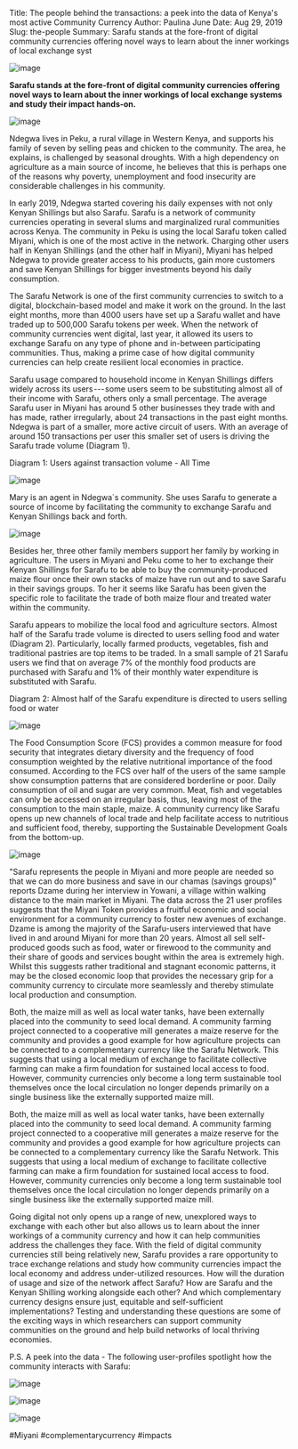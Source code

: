 Title: The people behind the transactions: a peek into the data of Kenya's most active Community Currency
Author: Paulina June
Date: Aug 29, 2019
Slug: the-people
Summary: Sarafu stands at the fore-front of digital community currencies
offering novel ways to learn about the inner workings of local
exchange syst

![image](images/blog/the-people1.webp)

**Sarafu stands at the fore-front of digital community currencies
offering novel ways to learn about the inner workings of local exchange
systems and study their impact hands-on.**

![image](images/blog/the-people42.webp)

Ndegwa lives in Peku, a rural village in Western Kenya, and supports his
family of seven by selling peas and chicken to the community. The area,
he explains, is challenged by seasonal droughts. With a high dependency
on agriculture as a main source of income, he believes that this is
perhaps one of the reasons why poverty, unemployment and food insecurity
are considerable challenges in his community.

In early 2019, Ndegwa started covering his daily expenses with not only
Kenyan Shillings but also Sarafu. Sarafu is a network of community
currencies operating in several slums and marginalized rural communities
across Kenya. The community in Peku is using the local Sarafu token
called Miyani, which is one of the most active in the network. Charging
other users half in Kenyan Shillings (and the other half in Miyani),
Miyani has helped Ndegwa to provide greater access to his products, gain
more customers and save Kenyan Shillings for bigger investments beyond
his daily consumption.

The Sarafu Network is one of the first community currencies to switch to
a digital, blockchain-based model and make it work on the ground. In the
last eight months, more than 4000 users have set up a Sarafu wallet and
have traded up to 500,000 Sarafu tokens per week. When the network of
community currencies went digital, last year, it allowed its users to
exchange Sarafu on any type of phone and in-between participating
communities. Thus, making a prime case of how digital community
currencies can help create resilient local economies in practice.

Sarafu usage compared to household income in Kenyan Shillings differs
widely across its users --- some users seem to be substituting almost
all of their income with Sarafu, others only a small percentage. The
average Sarafu user in Miyani has around 5 other businesses they trade
with and has made, rather irregularly, about 24 transactions in the past
eight months. Ndegwa is part of a smaller, more active circuit of users.
With an average of around 150 transactions per user this smaller set of
users is driving the Sarafu trade volume (Diagram 1).

Diagram 1: Users against transaction volume - All Time

![image](images/blog/the-people77.webp)

Mary is an agent in Ndegwa´s community. She uses Sarafu to generate a
source of income by facilitating the community to exchange Sarafu and
Kenyan Shillings back and forth.

![image](images/blog/the-people97.webp)

Besides her, three other family members support her family by working in
agriculture. The users in Miyani and Peku come to her to exchange their
Kenyan Shillings for Sarafu to be able to buy the community-produced
maize flour once their own stacks of maize have run out and to save
Sarafu in their savings groups. To her it seems like Sarafu has been
given the specific role to facilitate the trade of both maize flour and
treated water within the community.

Sarafu appears to mobilize the local food and agriculture sectors.
Almost half of the Sarafu trade volume is directed to users selling food
and water (Diagram 2). Particularly, locally farmed products,
vegetables, fish and traditional pastries are top items to be traded. In
a small sample of 21 Sarafu users we find that on average 7% of the
monthly food products are purchased with Sarafu and 1% of their monthly
water expenditure is substituted with Sarafu.

Diagram 2: Almost half of the Sarafu expenditure is directed to users
selling food or water

![image](images/blog/the-people126.webp)

The Food Consumption Score (FCS) provides a common measure for food
security that integrates dietary diversity and the frequency of food
consumption weighted by the relative nutritional importance of the food
consumed. According to the FCS over half of the users of the same sample
show consumption patterns that are considered borderline or poor. Daily
consumption of oil and sugar are very common. Meat, fish and vegetables
can only be accessed on an irregular basis, thus, leaving most of the
consumption to the main staple, maize. A community currency like Sarafu
opens up new channels of local trade and help facilitate access to
nutritious and sufficient food, thereby, supporting the Sustainable
Development Goals from the bottom-up.

![image](images/blog/the-people146.webp)

"Sarafu represents the people in Miyani and more people are needed so
that we can do more business and save in our chamas (savings groups)"
reports Dzame during her interview in Yowani, a village within walking
distance to the main market in Miyani. The data across the 21 user
profiles suggests that the Miyani Token provides a fruitful economic and
social environment for a community currency to foster new avenues of
exchange. Dzame is among the majority of the Sarafu-users interviewed
that have lived in and around Miyani for more than 20 years. Almost all
sell self-produced goods such as food, water or firewood to the
community and their share of goods and services bought within the area
is extremely high. Whilst this suggests rather traditional and stagnant
economic patterns, it may be the closed economic loop that provides the
necessary grip for a community currency to circulate more seamlessly and
thereby stimulate local production and consumption.

Both, the maize mill as well as local water tanks, have been externally
placed into the community to seed local demand. A community farming
project connected to a cooperative mill generates a maize reserve for
the community and provides a good example for how agriculture projects
can be connected to a complementary currency like the Sarafu Network.
This suggests that using a local medium of exchange to facilitate
collective farming can make a firm foundation for sustained local access
to food. However, community currencies only become a long term
sustainable tool themselves once the local circulation no longer depends
primarily on a single business like the externally supported maize mill.

Both, the maize mill as well as local water tanks, have been externally
placed into the community to seed local demand. A community farming
project connected to a cooperative mill generates a maize reserve for
the community and provides a good example for how agriculture projects
can be connected to a complementary currency like the Sarafu Network.
This suggests that using a local medium of exchange to facilitate
collective farming can make a firm foundation for sustained local access
to food. However, community currencies only become a long term
sustainable tool themselves once the local circulation no longer depends
primarily on a single business like the externally supported maize mill.

Going digital not only opens up a range of new, unexplored ways to
exchange with each other but also allows us to learn about the inner
workings of a community currency and how it can help communities address
the challenges they face. With the field of digital community currencies
still being relatively new, Sarafu provides a rare opportunity to trace
exchange relations and study how community currencies impact the local
economy and address under-utilized resources. How will the duration of
usage and size of the network affect Sarafu? How are Sarafu and the
Kenyan Shilling working alongside each other? And which complementary
currency designs ensure just, equitable and self-sufficient
implementations? Testing and understanding these questions are some of
the exciting ways in which researchers can support community communities
on the ground and help build networks of local thriving economies.

P.S. A peek into the data - The following user-profiles spotlight how
the community interacts with Sarafu:

![image](images/blog/the-people190.webp)

![image](images/blog/the-people207.webp)

![image](images/blog/the-people224.webp)

#Miyani #complementarycurrency #impacts
